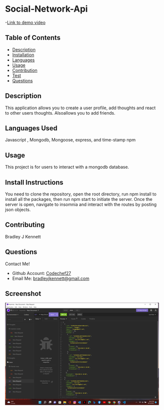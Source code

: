 

  # Social-Network-Api

  -[Link to demo video](https://drive.google.com/file/d/1PB22vEJMksnU420alk_2tYDZ8SNckuEQ/view)

  ## Table of Contents

  - [Description](#description)
  - [Installation](#install-instructions)
  - [Languages](#languages-used)
  - [Usage](#usage)
  - [Contribution](#contributing)
  - [Test](#test)
  - [Questions](#questions)

  ## Description

  This application allows you to create a user profile, add thoughts and react to other users thoughts. Alsoallows you to add friends. 

  ## Languages Used

  Javascript , Mongodb, Mongoose, express, and time-stamp npm

  ## Usage 

  This project is for users to interact with a mongodb database. 

  ## Install Instructions

  You need to clone the repository, open the root directory, run npm install to install all the packages, then run npm start to initiate the server. Once the server is open, navigate to insomnia and interact with the routes by posting json objects.   

  ## Contributing

  Bradley J Kennett

  ## Questions

  Contact Me!

  * Github Account:  [Codechef27](https://github.com/Codechef27)
  * Email Me:  bradleyjkennett@gmail.com

  ## Screenshot

  ![image](./screenshot/Screenshot%20(33).png)
